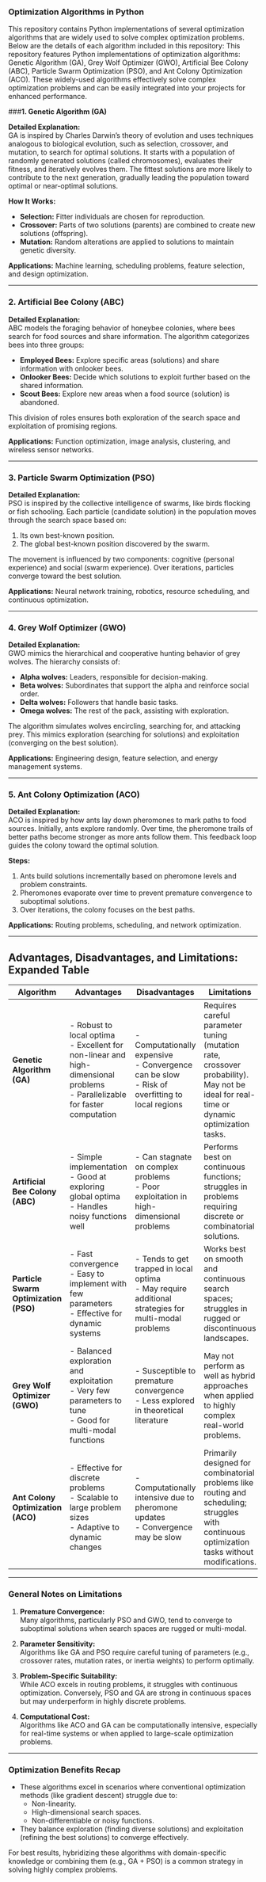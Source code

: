 ### Optimization Algorithms in Python

This repository contains Python implementations of several optimization algorithms that are widely used to solve complex optimization problems. Below are the details of each algorithm included in this repository:
This repository features Python implementations of optimization algorithms: Genetic Algorithm (GA), Grey Wolf Optimizer (GWO), Artificial Bee Colony (ABC), Particle Swarm Optimization (PSO), and Ant Colony Optimization (ACO). These widely-used algorithms effectively solve complex optimization problems and can be easily integrated into your projects for enhanced performance.

###**1. Genetic Algorithm (GA)**

**Detailed Explanation:**  
GA is inspired by Charles Darwin’s theory of evolution and uses techniques analogous to biological evolution, such as selection, crossover, and mutation, to search for optimal solutions. It starts with a population of randomly generated solutions (called chromosomes), evaluates their fitness, and iteratively evolves them. The fittest solutions are more likely to contribute to the next generation, gradually leading the population toward optimal or near-optimal solutions.  

**How It Works:**
- **Selection:** Fitter individuals are chosen for reproduction.
- **Crossover:** Parts of two solutions (parents) are combined to create new solutions (offspring).
- **Mutation:** Random alterations are applied to solutions to maintain genetic diversity.

**Applications:** Machine learning, scheduling problems, feature selection, and design optimization.

---

### **2. Artificial Bee Colony (ABC)**

**Detailed Explanation:**  
ABC models the foraging behavior of honeybee colonies, where bees search for food sources and share information. The algorithm categorizes bees into three groups:
- **Employed Bees:** Explore specific areas (solutions) and share information with onlooker bees.
- **Onlooker Bees:** Decide which solutions to exploit further based on the shared information.
- **Scout Bees:** Explore new areas when a food source (solution) is abandoned.

This division of roles ensures both exploration of the search space and exploitation of promising regions.

**Applications:** Function optimization, image analysis, clustering, and wireless sensor networks.

---

### **3. Particle Swarm Optimization (PSO)**

**Detailed Explanation:**  
PSO is inspired by the collective intelligence of swarms, like birds flocking or fish schooling. Each particle (candidate solution) in the population moves through the search space based on:
1. Its own best-known position.
2. The global best-known position discovered by the swarm.

The movement is influenced by two components: cognitive (personal experience) and social (swarm experience). Over iterations, particles converge toward the best solution.

**Applications:** Neural network training, robotics, resource scheduling, and continuous optimization.

---

### **4. Grey Wolf Optimizer (GWO)**

**Detailed Explanation:**  
GWO mimics the hierarchical and cooperative hunting behavior of grey wolves. The hierarchy consists of:
- **Alpha wolves:** Leaders, responsible for decision-making.
- **Beta wolves:** Subordinates that support the alpha and reinforce social order.
- **Delta wolves:** Followers that handle basic tasks.
- **Omega wolves:** The rest of the pack, assisting with exploration.

The algorithm simulates wolves encircling, searching for, and attacking prey. This mimics exploration (searching for solutions) and exploitation (converging on the best solution).

**Applications:** Engineering design, feature selection, and energy management systems.

---

### **5. Ant Colony Optimization (ACO)**

**Detailed Explanation:**  
ACO is inspired by how ants lay down pheromones to mark paths to food sources. Initially, ants explore randomly. Over time, the pheromone trails of better paths become stronger as more ants follow them. This feedback loop guides the colony toward the optimal solution.

**Steps:**
1. Ants build solutions incrementally based on pheromone levels and problem constraints.
2. Pheromones evaporate over time to prevent premature convergence to suboptimal solutions.
3. Over iterations, the colony focuses on the best paths.

**Applications:** Routing problems, scheduling, and network optimization.

---

## **Advantages, Disadvantages, and Limitations: Expanded Table**

| Algorithm        | Advantages                                                                                  | Disadvantages                                                                                       | Limitations                                                                                                                                   |
|------------------|----------------------------------------------------------------------------------------------|-----------------------------------------------------------------------------------------------------|------------------------------------------------------------------------------------------------------------------------------------------------|
| **Genetic Algorithm (GA)** | - Robust to local optima<br>- Excellent for non-linear and high-dimensional problems<br>- Parallelizable for faster computation | - Computationally expensive<br>- Convergence can be slow<br>- Risk of overfitting to local regions | Requires careful parameter tuning (mutation rate, crossover probability). May not be ideal for real-time or dynamic optimization tasks.        |
| **Artificial Bee Colony (ABC)** | - Simple implementation<br>- Good at exploring global optima<br>- Handles noisy functions well | - Can stagnate on complex problems<br>- Poor exploitation in high-dimensional problems              | Performs best on continuous functions; struggles in problems requiring discrete or combinatorial solutions.                                    |
| **Particle Swarm Optimization (PSO)** | - Fast convergence<br>- Easy to implement with few parameters<br>- Effective for dynamic systems                  | - Tends to get trapped in local optima<br>- May require additional strategies for multi-modal problems | Works best on smooth and continuous search spaces; struggles in rugged or discontinuous landscapes.                                           |
| **Grey Wolf Optimizer (GWO)** | - Balanced exploration and exploitation<br>- Very few parameters to tune<br>- Good for multi-modal functions          | - Susceptible to premature convergence<br>- Less explored in theoretical literature                 | May not perform as well as hybrid approaches when applied to highly complex real-world problems.                                              |
| **Ant Colony Optimization (ACO)** | - Effective for discrete problems<br>- Scalable to large problem sizes<br>- Adaptive to dynamic changes               | - Computationally intensive due to pheromone updates<br>- Convergence may be slow                   | Primarily designed for combinatorial problems like routing and scheduling; struggles with continuous optimization tasks without modifications. |

---

### **General Notes on Limitations**

1. **Premature Convergence:**  
   Many algorithms, particularly PSO and GWO, tend to converge to suboptimal solutions when search spaces are rugged or multi-modal.

2. **Parameter Sensitivity:**  
   Algorithms like GA and PSO require careful tuning of parameters (e.g., crossover rates, mutation rates, or inertia weights) to perform optimally.

3. **Problem-Specific Suitability:**  
   While ACO excels in routing problems, it struggles with continuous optimization. Conversely, PSO and GA are strong in continuous spaces but may underperform in highly discrete problems.

4. **Computational Cost:**  
   Algorithms like ACO and GA can be computationally intensive, especially for real-time systems or when applied to large-scale optimization problems.

---

### **Optimization Benefits Recap**

- These algorithms excel in scenarios where conventional optimization methods (like gradient descent) struggle due to:
  - Non-linearity.
  - High-dimensional search spaces.
  - Non-differentiable or noisy functions.
- They balance exploration (finding diverse solutions) and exploitation (refining the best solutions) to converge effectively.

For best results, hybridizing these algorithms with domain-specific knowledge or combining them (e.g., GA + PSO) is a common strategy in solving highly complex problems. 

